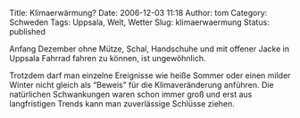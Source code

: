 Title: Klimaerwärmung?
Date: 2006-12-03 11:18
Author: tom
Category: Schweden
Tags: Uppsala, Welt, Wetter
Slug: klimaerwaermung
Status: published

Anfang Dezember ohne Mütze, Schal, Handschuhe und mit offener Jacke in
Uppsala Fahrrad fahren zu können, ist ungewöhnlich.

Trotzdem darf man einzelne Ereignisse wie heiße Sommer oder einen milder
Winter nicht gleich als “Beweis” für die Klimaveränderung anführen. Die
natürlichen Schwankungen waren schon immer groß und erst aus
langfristigen Trends kann man zuverlässige Schlüsse ziehen.

